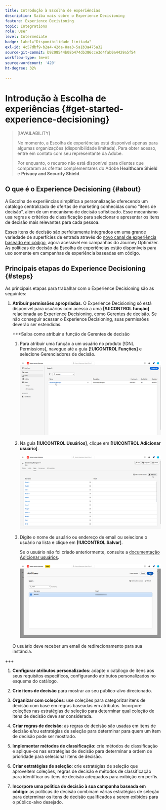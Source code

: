 ```yaml
---
title: Introdução à Escolha de experiências
description: Saiba mais sobre o Experience Decisioning
feature: Experience Decisioning
topic: Integrations
role: User
level: Intermediate
badge: label="Disponibilidade limitada"
exl-id: 4c57dbf9-b2a4-42da-8aa3-5a1b3a475a32
source-git-commit: b9208544b08b474db386cce3d4fab0a4429a5f54
workflow-type: tm+mt
source-wordcount: '420'
ht-degree: 32%

---
```


# Introdução à Escolha de experiências {#get-started-experience-decisioning}

>[!AVAILABILITY]
>
>No momento, a Escolha de experiências está disponível apenas para algumas organizações (disponibilidade limitada). Para obter acesso, entre em contato com seu representante da Adobe.
>
>Por enquanto, o recurso não está disponível para clientes que compraram as ofertas complementares do Adobe **Healthcare Shield** e **Privacy and Security Shield**.

## O que é o Experience Decisioning {#about}

A Escolha de experiências simplifica a personalização oferecendo um catálogo centralizado de ofertas de marketing conhecidas como “itens de decisão”, além de um mecanismo de decisão sofisticado. Esse mecanismo usa regras e critérios de classificação para selecionar e apresentar os itens de decisão mais relevantes para cada pessoa.

Esses itens de decisão são perfeitamente integrados em uma grande variedade de superfícies de entrada através do [novo canal de experiência baseado em código](https://experienceleague.adobe.com/en/docs/journey-optimizer/using/code-based-experience/get-started-code-based), agora acessível em campanhas do Journey Optimizer. As políticas de decisão da Escolha de experiências estão disponíveis para uso somente em campanhas de experiência baseadas em código.


## Principais etapas do Experience Decisioning {#steps}

As principais etapas para trabalhar com o Experience Decisioning são as seguintes:

1. **Atribuir permissões apropriadas**. O Experience Decisioning só está disponível para usuários com acesso a uma **[!UICONTROL função]** relacionada ao Experience Decisioning, como Gerentes de decisão. Se não conseguir acessar o Experience Decisioning, suas permissões deverão ser estendidas.

   +++Saiba como atribuir a função de Gerentes de decisão

   1. Para atribuir uma função a um usuário no produto [!DNL Permissions], navegue até a guia **[!UICONTROL Funções]** e selecione Gerenciadores de decisão.

      ![](assets/decision_permission_1.png)

   1. Na guia **[!UICONTROL Usuários]**, clique em **[!UICONTROL Adicionar usuário]**.

      ![](assets/decision_permission_2.png)

   1. Digite o nome de usuário ou endereço de email ou selecione o usuário na lista e clique em **[!UICONTROL Salvar]**.

      Se o usuário não foi criado anteriormente, consulte a [documentação Adicionar usuários](https://experienceleague.adobe.com/pt-br/docs/experience-platform/access-control/ui/users).

      ![](assets/decision_permission_3.png)

   O usuário deve receber um email de redirecionamento para sua instância.

+++

1. **Configurar atributos personalizados**: adapte o catálogo de itens aos seus requisitos específicos, configurando atributos personalizados no esquema do catálogo.

1. **Crie itens de decisão** para mostrar ao seu público-alvo direcionado.

1. **Organizar com coleções**: use coleções para categorizar itens de decisão com base em regras baseadas em atributos. Incorpore coleções nas estratégias de seleção para determinar qual coleção de itens de decisão deve ser considerada.

1. **Criar regras de decisão**: as regras de decisão são usadas em itens de decisão e/ou estratégias de seleção para determinar para quem um item de decisão pode ser mostrado.

1. **Implementar métodos de classificação**: crie métodos de classificação e aplique-os nas estratégias de decisão para determinar a ordem de prioridade para selecionar itens de decisão.

1. **Criar estratégias de seleção**: crie estratégias de seleção que aproveitem coleções, regras de decisão e métodos de classificação para identificar os itens de decisão adequados para exibição em perfis.

1. **Incorpore uma política de decisão à sua campanha baseada em código**: as políticas de decisão combinam várias estratégias de seleção para determinar os itens de decisão qualificados a serem exibidos para o público-alvo desejado.
